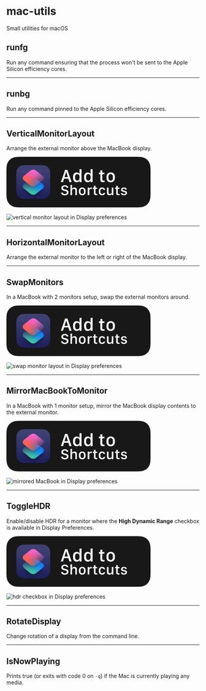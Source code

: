 # mac-utils

Small utilities for macOS

## runfg

Run any command ensuring that the process won't be sent to the Apple Silicon efficiency cores.

---

## runbg

Run any command pinned to the Apple Silicon efficiency cores.

---

## VerticalMonitorLayout

Arrange the external monitor above the MacBook display.

[![add to shortcuts button](img/add-to-shortcuts.svg)](https://www.icloud.com/shortcuts/05d718d1f6c24c1493a73f539ddd12a9)

![vertical monitor layout in Display preferences](https://files.alinpanaitiu.com/vertical-monitor-layout.png)

---

## HorizontalMonitorLayout

Arrange the external monitor to the left or right of the MacBook display.

---

## SwapMonitors

In a MacBook with 2 monitors setup, swap the external monitors around.

[![add to shortcuts button](img/add-to-shortcuts.svg)](https://www.icloud.com/shortcuts/3c9f6a71589a4813904973b3ef493c1f)

![swap monitor layout in Display preferences](https://files.alinpanaitiu.com/swap-monitor-layout.png)

---

## MirrorMacBookToMonitor

In a MacBook with 1 monitor setup, mirror the MacBook display contents to the external monitor.

[![add to shortcuts button](img/add-to-shortcuts.svg)](https://www.icloud.com/shortcuts/93b2496bd03b4c21886e2322409240cb)

![mirrored MacBook in Display preferences](https://files.alinpanaitiu.com/mirror-macbook-to-monitor.png)

---

## ToggleHDR

Enable/disable HDR for a monitor where the **High Dynamic Range** checkbox is available in Display Preferences.

[![add to shortcuts button](img/add-to-shortcuts.svg)](https://www.icloud.com/shortcuts/2f412b6ad9644aaf83e86bd53cb4294e)

![hdr checkbox in Display preferences](https://files.alinpanaitiu.com/hdr-checkbox.png)

---

## RotateDisplay

Change rotation of a display from the command line.

---

## IsNowPlaying

Prints true (or exits with code 0 on `-q`) if the Mac is currently playing any media.
